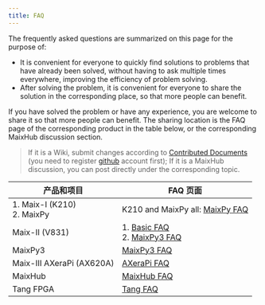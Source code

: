 ```yaml
---
title: FAQ
---
```


The frequently asked questions are summarized on this page for the purpose of:
* It is convenient for everyone to quickly find solutions to problems that have already been solved, without having to ask multiple times everywhere, improving the efficiency of problem solving.
* After solving the problem, it is convenient for everyone to share the solution in the corresponding place, so that more people can benefit.

If you have solved the problem or have any experience, you are welcome to share it so that more people can benefit.
The sharing location is the FAQ page of the corresponding product in the table below, or the corresponding MaixHub discussion section.
> If it is a Wiki, submit changes according to [Contributed Documents](share_docs/zh/) (you need to register [github](https://github.com) account first);
> If it is a MaixHub discussion, you can post directly under the corresponding topic.


| 产品和项目 | FAQ 页面 |
| -------- | -------- |
| 1. Maix-I (K210)<br>2. MaixPy     | K210 and MaixPy all: [MaixPy FAQ](/soft/maixpy/en/others/maixpy_faq.html)|
| Maix-II (V831)    | 1. [Basic FAQ](/hardware/en/maixII/M2/faq.html)<br>2. [MaixPy3 FAQ](/soft/maixpy3/en/question/maixpy3_faq.html)|
| MaixPy3 | [MaixPy3 FAQ](/soft/maixpy3/zh/question/maixpy3_faq.html) |
| Maix-III AXeraPi (AX620A) | [AXeraPi FAQ](/hardware/en/maixIII/ax-pi/faq_axpi.html) |
| MaixHub | [MaixHub FAQ](/ai/en/maixhub/faq.html) |
| Tang FPGA | [Tang FAQ](/hardware/en/tang/Tang-Nano-Doc/questions.html) |

